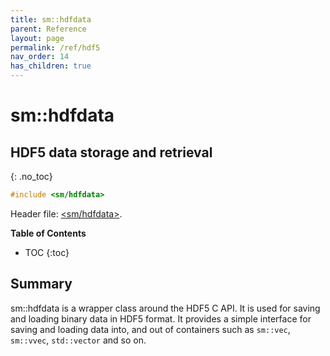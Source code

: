 ```yaml
---
title: sm::hdfdata
parent: Reference
layout: page
permalink: /ref/hdf5
nav_order: 14
has_children: true
---
```

# sm::hdfdata
## HDF5 data storage and retrieval
{: .no_toc}

```c++
#include <sm/hdfdata>
```
Header file: [<sm/hdfdata>](https://github.com/sebsjames/maths/blob/main/sm/hdfdata).

**Table of Contents**

- TOC
{:toc}

## Summary

sm::hdfdata is a wrapper class around the HDF5 C API. It is used for
saving and loading binary data in HDF5 format. It provides a simple
interface for saving and loading data into, and out of containers such
as `sm::vec`, `sm::vvec`, `std::vector` and so on.